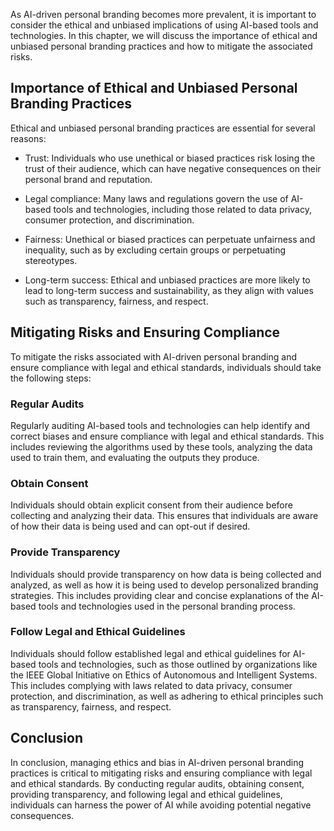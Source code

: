 
As AI-driven personal branding becomes more prevalent, it is important to consider the ethical and unbiased implications of using AI-based tools and technologies. In this chapter, we will discuss the importance of ethical and unbiased personal branding practices and how to mitigate the associated risks.

Importance of Ethical and Unbiased Personal Branding Practices
--------------------------------------------------------------

Ethical and unbiased personal branding practices are essential for several reasons:

* Trust: Individuals who use unethical or biased practices risk losing the trust of their audience, which can have negative consequences on their personal brand and reputation.

* Legal compliance: Many laws and regulations govern the use of AI-based tools and technologies, including those related to data privacy, consumer protection, and discrimination.

* Fairness: Unethical or biased practices can perpetuate unfairness and inequality, such as by excluding certain groups or perpetuating stereotypes.

* Long-term success: Ethical and unbiased practices are more likely to lead to long-term success and sustainability, as they align with values such as transparency, fairness, and respect.

Mitigating Risks and Ensuring Compliance
----------------------------------------

To mitigate the risks associated with AI-driven personal branding and ensure compliance with legal and ethical standards, individuals should take the following steps:

### Regular Audits

Regularly auditing AI-based tools and technologies can help identify and correct biases and ensure compliance with legal and ethical standards. This includes reviewing the algorithms used by these tools, analyzing the data used to train them, and evaluating the outputs they produce.

### Obtain Consent

Individuals should obtain explicit consent from their audience before collecting and analyzing their data. This ensures that individuals are aware of how their data is being used and can opt-out if desired.

### Provide Transparency

Individuals should provide transparency on how data is being collected and analyzed, as well as how it is being used to develop personalized branding strategies. This includes providing clear and concise explanations of the AI-based tools and technologies used in the personal branding process.

### Follow Legal and Ethical Guidelines

Individuals should follow established legal and ethical guidelines for AI-based tools and technologies, such as those outlined by organizations like the IEEE Global Initiative on Ethics of Autonomous and Intelligent Systems. This includes complying with laws related to data privacy, consumer protection, and discrimination, as well as adhering to ethical principles such as transparency, fairness, and respect.

Conclusion
----------

In conclusion, managing ethics and bias in AI-driven personal branding practices is critical to mitigating risks and ensuring compliance with legal and ethical standards. By conducting regular audits, obtaining consent, providing transparency, and following legal and ethical guidelines, individuals can harness the power of AI while avoiding potential negative consequences.
